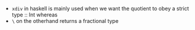 

* `xdiv` in haskell is mainly used when we want the quotient to obey a strict type :: Int whereas
* `\` on the otherhand returns a fractional type
